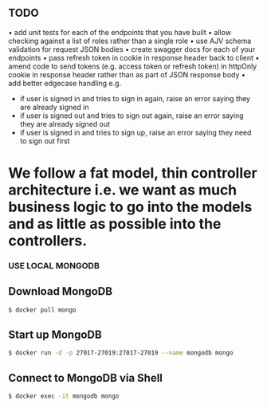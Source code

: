## TODO

• add unit tests for each of the endpoints that you have built
• allow checking against a list of roles rather than a single role
• use AJV schema validation for request JSON bodies
• create swagger docs for each of your endpoints
• pass refresh token in cookie in response header back to client
• amend code to send tokens (e.g. access token or refresh token) in httpOnly cookie in response header rather than as part of JSON response body
• add better edgecase handling e.g.

- if user is signed in and tries to sign in again, raise an error saying they are already signed in
- if user is signed out and tries to sign out again, raise an error saying they are already signed out
- if user is signed in and tries to sign up, raise an error saying they need to sign out first

# We follow a fat model, thin controller architecture i.e. we want as much business logic to go into the models and as little as possible into the controllers.

### USE LOCAL MONGODB

## Download MongoDB

```sh
$ docker pull mongo
```

## Start up MongoDB

```sh
$ docker run -d -p 27017-27019:27017-27019 --name mongodb mongo
```

## Connect to MongoDB via Shell

```sh
$ docker exec -it mongodb mongo
```
